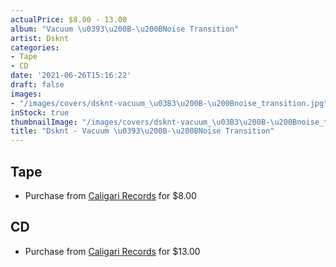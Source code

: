 ```yaml
---
actualPrice: $8.00 - 13.00
album: "Vacuum \u0393\u200B-\u200BNoise Transition"
artist: Dsknt
categories:
- Tape
- CD
date: '2021-06-26T15:16:22'
draft: false
images:
- "/images/covers/dsknt-vacuum_\u03B3\u200B-\u200Bnoise_transition.jpg"
inStock: true
thumbnailImage: "/images/covers/dsknt-vacuum_\u03B3\u200B-\u200Bnoise_transition-thumb.jpg"
title: "Dsknt - Vacuum \u0393\u200B-\u200BNoise Transition"
---
```


## Tape
* Purchase from [Caligari Records](https://caligarirecords.storenvy.com/products/31740352-dsknt-vacuum-noise-transition) for $8.00
## CD
* Purchase from [Caligari Records](https://caligarirecords.storenvy.com/products/32057875-dsknt-vacuum-noise-transition-cd) for $13.00
